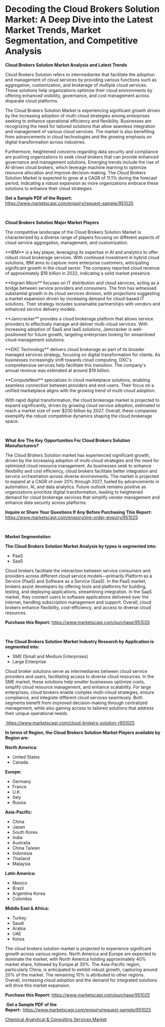 <p><h1>Decoding the Cloud Brokers Solution Market: A Deep Dive into the Latest Market Trends, Market Segmentation, and Competitive Analysis</h1></p><p><strong>Cloud Brokers Solution Market Analysis and Latest Trends</strong></p>
<p><p>Cloud Brokers Solution refers to intermediaries that facilitate the adoption and management of cloud services by providing various functions such as aggregation, customization, and brokerage of multiple cloud services. These solutions help organizations optimize their cloud environments by offering enhanced visibility, governance, and cost management across disparate cloud platforms. </p><p>The Cloud Brokers Solution Market is experiencing significant growth driven by the increasing adoption of multi-cloud strategies among enterprises seeking to enhance operational efficiency and flexibility. Businesses are recognizing the need for tailored solutions that allow seamless integration and management of various cloud services. The market is also benefiting from advancements in cloud technologies and the growing emphasis on digital transformation across industries. </p><p>Furthermore, heightened concerns regarding data security and compliance are pushing organizations to seek cloud brokers that can provide enhanced governance and management solutions. Emerging trends include the rise of AI-driven cloud brokers, which leverage machine learning to optimize resource allocation and improve decision-making. The Cloud Brokers Solution Market is expected to grow at a CAGR of 11.1% during the forecast period, indicating a robust expansion as more organizations embrace these solutions to enhance their cloud strategies.</p></p>
<p><strong>Get a Sample PDF of the Report:&nbsp;</strong> <a href="https://www.marketscagr.com/enquiry/request-sample/951025?utm_campaign=2882&utm_medium=2&utm_source=Github&utm_content=ia&utm_term=08032025&utm_id=cloud-brokers-solution">https://www.marketscagr.com/enquiry/request-sample/951025</a></p>
<p>&nbsp;</p>
<p><strong>Cloud Brokers Solution Major Market Players</strong></p>
<p><p>The competitive landscape of the Cloud Brokers Solution Market is characterized by a diverse range of players focusing on different aspects of cloud service aggregation, management, and customization.</p><p>**IBM** is a key player, leveraging its expertise in AI and analytics to offer robust cloud brokerage services. With continued investment in hybrid cloud solutions, IBM aims to capture more enterprise customers, anticipating significant growth in the cloud sector. The company reported cloud revenue of approximately $19 billion in 2022, indicating a solid market presence.</p><p>**Ingram Micro** focuses on IT distribution and cloud services, acting as a bridge between service providers and consumers. The firm has witnessed substantial growth in its cloud services division, with projections suggesting a market expansion driven by increasing demand for cloud-based IT solutions. Their strategy includes sustainable partnerships with vendors and enhanced service delivery models.</p><p>**Jamcracker** provides a cloud brokerage platform that allows service providers to effectively manage and deliver multi-cloud services. With increasing adoption of SaaS and IaaS solutions, Jamcracker is well-positioned for future growth, targeting enterprises looking for streamlined cloud management solutions.</p><p>**DXC Technology** delivers cloud brokerage as part of its broader managed services strategy, focusing on digital transformation for clients. As businesses increasingly shift towards cloud computing, DXC's comprehensive services help facilitate this transition. The company's annual revenue was estimated at around $19 billion.</p><p>**ComputeNext** specializes in cloud marketplace solutions, enabling seamless connection between providers and end-users. Their focus on a unified marketplace aligns with the growing trend of multi-cloud adoption.</p><p>With rapid digital transformation, the cloud brokerage market is projected to expand significantly, driven by growing cloud service adoption, estimated to reach a market size of over $200 billion by 2027. Overall, these companies exemplify the robust competitive dynamics shaping the cloud brokerage space.</p></p>
<p>&nbsp;</p>
<p><strong>What Are The Key Opportunities For Cloud Brokers Solution Manufacturers?</strong></p>
<p><p>The Cloud Brokers Solution market has experienced significant growth, driven by the increasing adoption of multi-cloud strategies and the need for optimized cloud resource management. As businesses seek to enhance flexibility and cost efficiency, cloud brokers facilitate better integration and service orchestration across diverse environments. The market is projected to expand at a CAGR of over 20% through 2027, fueled by advancements in automation, AI, and data analytics. Future outlook remains positive as organizations prioritize digital transformation, leading to heightened demand for cloud brokerage services that simplify vendor management and enhance data security across platforms.</p></p>
<p><strong>Inquire or Share Your Questions If Any Before Purchasing This Report:</strong> <a href="https://www.marketscagr.com/enquiry/pre-order-enquiry/951025?utm_campaign=2882&utm_medium=2&utm_source=Github&utm_content=ia&utm_term=08032025&utm_id=cloud-brokers-solution">https://www.marketscagr.com/enquiry/pre-order-enquiry/951025</a></p>
<p>&nbsp;</p>
<p><strong>Market Segmentation</strong></p>
<p><strong>The Cloud Brokers Solution Market Analysis by types is segmented into:</strong></p>
<p><ul><li>PaaS</li><li>SaaS</li></ul></p>
<p><p>Cloud brokers facilitate the interaction between service consumers and providers across different cloud service models—primarily Platform as a Service (PaaS) and Software as a Service (SaaS). In the PaaS market, brokers assist developers by offering tools and platforms for building, testing, and deploying applications, streamlining integration. In the SaaS market, they connect users to software applications delivered over the internet, handling subscription management and support. Overall, cloud brokers enhance flexibility, cost-efficiency, and access to diverse cloud resources.</p></p>
<p><strong>Purchase this Report:&nbsp;</strong><a href="https://www.marketscagr.com/purchase/951025?utm_campaign=2882&utm_medium=2&utm_source=Github&utm_content=ia&utm_term=08032025&utm_id=cloud-brokers-solution">https://www.marketscagr.com/purchase/951025</a></p>
<p>&nbsp;</p>
<p><strong>The Cloud Brokers Solution Market Industry Research by Application is segmented into:</strong></p>
<p><ul><li>SME (Small and Medium Enterprises)</li><li>Large Enterprise</li></ul></p>
<p><p>Cloud broker solutions serve as intermediaries between cloud service providers and users, facilitating access to diverse cloud resources. In the SME market, these solutions help smaller businesses optimize costs, simplify cloud resource management, and enhance scalability. For large enterprises, cloud brokers enable complex multi-cloud strategies, ensure compliance, and integrate different cloud services seamlessly. Both segments benefit from improved decision-making through centralized management, while also gaining access to tailored solutions that address their unique operational needs.</p></p>
<p><a href="https://www.marketscagr.com/cloud-brokers-solution-r951025?utm_campaign=2882&utm_medium=2&utm_source=Github&utm_content=ia&utm_term=08032025&utm_id=cloud-brokers-solution">&nbsp;https://www.marketscagr.com/cloud-brokers-solution-r951025</a></p>
<p><strong>In terms of Region, the Cloud Brokers Solution Market Players available by Region are:</strong></p>
<p>
    <p> <strong> North America: </strong>
        <ul>
            <li>United States</li>
            <li>Canada</li>
        </ul>
        </p> 
    <p> <strong> Europe: </strong>
        <ul>
            <li>Germany</li>
            <li>France</li>
            <li>U.K.</li>
            <li>Italy</li>
            <li>Russia</li>
        </ul>
        </p> 
    <p> <strong> Asia-Pacific: </strong>
        <ul>
            <li>China</li>
            <li>Japan</li>
            <li>South Korea</li>
            <li>India</li>
            <li>Australia</li>
            <li>China Taiwan</li>
            <li>Indonesia</li>
            <li>Thailand</li>
            <li>Malaysia</li>
        </ul>
        </p> 
    <p> <strong> Latin America: </strong>
        <ul>
            <li>Mexico</li>
            <li>Brazil</li>
            <li>Argentina Korea</li>
            <li>Colombia</li>
        </ul>
        </p> 
    <p> <strong> Middle East & Africa: </strong>
        <ul>
            <li>Turkey</li>
            <li>Saudi</li>
            <li>Arabia</li>
            <li>UAE</li>
            <li>Korea</li>
        </ul>
    </p>
    </p>
<p><p>The cloud brokers solution market is projected to experience significant growth across various regions. North America and Europe are expected to dominate the market, with North America holding approximately 40% market share, followed by Europe at 30%. The Asia-Pacific region, particularly China, is anticipated to exhibit robust growth, capturing around 20% of the market. The remaining 10% is attributed to other regions. Overall, increasing cloud adoption and the demand for integrated solutions will drive this market expansion.</p></p>
<p><strong>Purchase this Report: </strong><a href="https://www.marketscagr.com/purchase/951025?utm_campaign=2882&utm_medium=2&utm_source=Github&utm_content=ia&utm_term=08032025&utm_id=cloud-brokers-solution">https://www.marketscagr.com/purchase/951025</a></p>
<p>&nbsp;<strong>Get a Sample PDF of the Report:&nbsp;&nbsp;</strong><a href="https://www.marketscagr.com/enquiry/request-sample/951025?utm_campaign=2882&utm_medium=2&utm_source=Github&utm_content=ia&utm_term=08032025&utm_id=cloud-brokers-solution">https://www.marketscagr.com/enquiry/request-sample/951025</a></p>
<p><strong></strong></p>
<p><p><a href="https://github.com/carendesrochers299/Market-Research-Report-List-1/blob/main/chemical-analytical-consulting-services-market.md?utm_campaign=2882&utm_medium=2&utm_source=Github&utm_content=ia&utm_term=08032025&utm_id=cloud-brokers-solution">Chemical Analytical & Consulting Services Market</a></p></p>